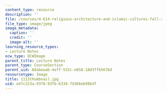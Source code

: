 ```yaml
---
content_type: resource
description: ''
file: /courses/4-614-religious-architecture-and-islamic-cultures-fall-2002/e47c223a937893fb63347d366eb98bdf_1113thumbnail.jpg
file_type: image/jpeg
image_metadata:
  caption: ''
  credit: ''
  image-alt: ''
learning_resource_types:
- Lecture Notes
ocw_type: OCWImage
parent_title: Lecture Notes
parent_type: CourseSection
parent_uid: 68abeaab-4eff-532c-e858-18d3ffb567bd
resourcetype: Image
title: 1113thumbnail.jpg
uid: e47c223a-9378-93fb-6334-7d366eb98bdf
---
```


